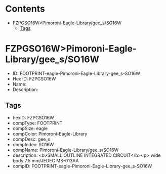 



Contents
========

* [FZPGSO16W>Pimoroni-Eagle-Library/gee_s/SO16W](#fzpgso16wpimoroni-eagle-librarygee_sso16w)
	* [Tags](#tags)

# FZPGSO16W>Pimoroni-Eagle-Library/gee_s/SO16W

- ID: FOOTPRINT-eagle-Pimoroni-Eagle-Library-gee_s-SO16W
- Hex ID: FZPGSO16W
- Name: 
- Description: 

## Tags

- hexID: FZPGSO16W
- oompType: FOOTPRINT
- oompSize: eagle
- oompColor: Pimoroni-Eagle-Library
- oompDesc: gee_s
- oompIndex: SO16W
- oompName: Pimoroni-Eagle-Library/gee_s/SO16W
- description: &lt;b&gt;SMALL OUTLINE INTEGRATED CIRCUIT&lt;/b&gt;&lt;p&gt;
wide body 7.5 mm/JEDEC MS-013AA
- oompID: FOOTPRINT-eagle-Pimoroni-Eagle-Library-gee_s-SO16W

